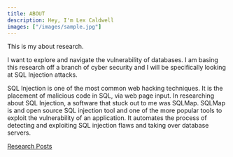 ```yaml
---
title: ABOUT
description: Hey, I'm Lex Caldwell
images: ["/images/sample.jpg"]
---
```



This is my about research.

I want to explore and navigate the vulnerability of databases. I am basing this research off a branch of cyber security and I will be specifically looking at SQL Injection attacks.

SQL Injection is one of the most common web hacking techniques. It is the placement of malicious code in SQL, via web page input. In researching about SQL Injection, a software that stuck out to me was SQLMap. SQLMap is and open source SQL injection tool and one of the more popular tools to exploit the vulnerability of an application. It automates the process of detecting and exploiting SQL injection flaws and taking over database servers.

[Research Posts](/post "Research Posts")